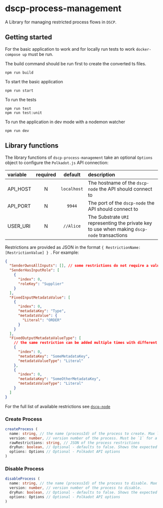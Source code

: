 # dscp-process-management

A Library for managing restricted process flows in `DSCP`.

## Getting started

For the basic application to work and for locally run tests to work `docker-compose up` must be run.

The build command should be run first to create the converted ts files.

```shell
npm run build
```

To start the basic application

```shell
npm run start
```

To run the tests

```shell
npm run test
npm run test:unit
```

To run the application in dev mode with a nodemon watcher

```shell
npm run dev
```

## Library functions

The library functions of `dscp-process-management` take an optional `Options` object to configure the `Polkadot.js` API connection:

| variable | required |   default   | description                                                                                  |
| :------- | :------: | :---------: | :------------------------------------------------------------------------------------------- |
| API_HOST |    N     | `localhost` | The hostname of the `dscp-node` the API should connect to                                    |
| API_PORT |    N     |   `9944`    | The port of the `dscp-node` the API should connect to                                        |
| USER_URI |    N     |  `//Alice`  | The Substrate `URI` representing the private key to use when making `dscp-node` transactions |

Restrictions are provided as JSON in the format `{ RestrictionName: [RestrictionValue] } `. For example:

```json
{
  "SenderOwnsAllInputs": [], // some restrictions do not require a value
  "SenderHasInputRole": [
    {
      "index": 0,
      "roleKey": "Supplier"
    }
  ],
  "FixedInputMetadataValue": [
    {
      "index": 0,
      "metadataKey": "Type",
      "metadataValue": {
        "Literal": "ORDER"
      }
    }
  ],
  "FixedOutputMetadataValueType": [
    // the same restriction can be added multiple times with different values
    {
      "index": 0,
      "metadataKey": "SomeMetadataKey",
      "metadataValueType": "Literal"
    },
    {
      "index": 0,
      "metadataKey": "SomeOtherMetadataKey",
      "metadataValueType": "Literal"
    }
  ]
}
```

For the full list of available restrictions see [`dscp-node`](https://github.com/digicatapult/dscp-node/blob/main/pallets/process-validation/src/restrictions.rs)

### Create Process

```typescript
createProcess (
  name: string, // the name (processId) of the process to create. Max length 32 bytes
  version: number, // version number of the process. Must be `1` for a new process or one higher than the version of an existing process
  rawRestrictions: string, // JSON of the process restrictions
  dryRun: boolean, // Optional - defaults to false. Shows the expected result of creating the process, without actually running the transaction
  options: Options // Optional - Polkadot API options
)
```

### Disable Process

```typescript
disableProcess (
  name: string, // the name (processId) of the process to disable. Max length 32 bytes
  version: number, // version number of the process to disable.
  dryRun: boolean, // Optional - defaults to false. Shows the expected result of disabling the process, without actually running the transaction
  options: Options // Optional - Polkadot API options
)
```
